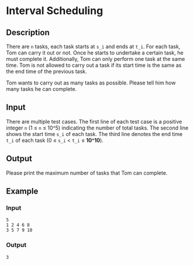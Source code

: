 # Interval Scheduling

## Description

There are `n` tasks, each task starts at `s_i` and ends at `t_i`. For each task, Tom can carry it out or not. Once he starts to undertake a certain task, he must complete it. Additionally, Tom can only perform one task at the same time. Tom is not allowed to carry out a task if its start time is the same as the end time of the previous task.

Tom wants to carry out as many tasks as possible. Please tell him how many tasks he can complete.

## Input

There are multiple test cases. The first line of each test case is a positive integer `n` (1 ≤ `n` ≤ 10^5) indicating the number of total tasks. The second line shows the start time `s_i` of each task. The third line denotes the end time `t_i` of each task (0 ≤ `s_i` < `t_i` ≤ **10^10**).

## Output

Please print the maximum number of tasks that Tom can complete.

## Example

### Input

```text
5
1 2 4 6 8
3 5 7 9 10
```

### Output

```text
3
```
